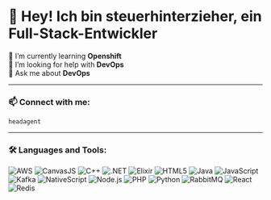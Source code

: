 # 👋 Hey! Ich bin steuerhinterzieher, ein Full-Stack-Entwickler

🌱 I’m currently learning **Openshift**  
🤝 I’m looking for help with **DevOps**  
💬 Ask me about **DevOps**

---

### 📫 Connect with me:
`headagent`

---

### 🛠️ Languages and Tools:

![AWS](https://img.shields.io/badge/-AWS-232F3E?logo=amazon-aws&logoColor=white&style=flat-square)
![CanvasJS](https://img.shields.io/badge/-CanvasJS-lightgrey?style=flat-square)
![C++](https://img.shields.io/badge/-C++-00599C?logo=c%2b%2b&logoColor=white&style=flat-square)
![.NET](https://img.shields.io/badge/-.NET-512BD4?logo=dotnet&logoColor=white&style=flat-square)
![Elixir](https://img.shields.io/badge/-Elixir-4B275F?logo=elixir&logoColor=white&style=flat-square)
![HTML5](https://img.shields.io/badge/-HTML5-E34F26?logo=html5&logoColor=white&style=flat-square)
![Java](https://img.shields.io/badge/-Java-007396?logo=java&logoColor=white&style=flat-square)
![JavaScript](https://img.shields.io/badge/-JavaScript-F7DF1E?logo=javascript&logoColor=black&style=flat-square)
![Kafka](https://img.shields.io/badge/-Kafka-231F20?logo=apachekafka&logoColor=white&style=flat-square)
![NativeScript](https://img.shields.io/badge/-NativeScript-3655FF?logo=nativescript&logoColor=white&style=flat-square)
![Node.js](https://img.shields.io/badge/-Node.js-339933?logo=node.js&logoColor=white&style=flat-square)
![PHP](https://img.shields.io/badge/-PHP-777BB4?logo=php&logoColor=white&style=flat-square)
![Python](https://img.shields.io/badge/-Python-3776AB?logo=python&logoColor=white&style=flat-square)
![RabbitMQ](https://img.shields.io/badge/-RabbitMQ-FF6600?logo=rabbitmq&logoColor=white&style=flat-square)
![React](https://img.shields.io/badge/-React-61DAFB?logo=react&logoColor=black&style=flat-square)
![Redis](https://img.shields.io/badge/-Redis-DC382D?logo=redis&logoColor=white&style=flat-square)
